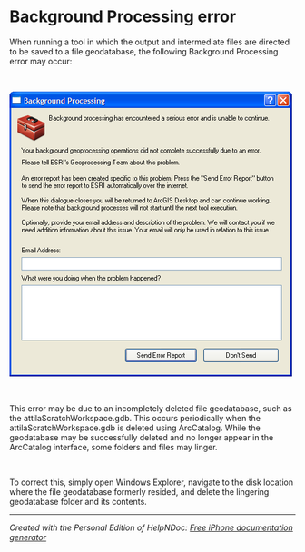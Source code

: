 # Background Processing error

When running a tool in which the output and intermediate files are directed to be saved to a file geodatabase, the following Background Processing error may occur:

&nbsp;

![Image](<lib/ATtILA%20Background%20Processing%20Error.png>)

&nbsp;

This error may be due to an incompletely deleted file geodatabase, such as the attilaScratchWorkspace.gdb. This occurs periodically when the attilaScratchWorkspace.gdb is deleted using ArcCatalog. While the geodatabase may be successfully deleted and no longer appear in the ArcCatalog interface, some folders and files may linger.

&nbsp;

To correct this, simply open Windows Explorer, navigate to the disk location where the file geodatabase formerly resided, and delete the lingering geodatabase folder and its contents.

***
_Created with the Personal Edition of HelpNDoc: [Free iPhone documentation generator](<https://www.helpndoc.com/feature-tour/iphone-website-generation>)_

